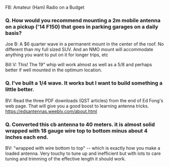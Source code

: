 FB:  Amateur (Ham) Radio on a Budget

### Q. How would you recommend mounting a 2m mobile antenna on a pickup ('14 F150) that goes in parking garages on a daily basis?

Joe B: A $6 quarter wave in a permanent mount in the center of the roof. No different than my full sized SUV. And an NMO mount will accommodate anything you want to put on it for longer trips, etc

Bill V:  This! The 19" whip will work almost as well as a 5/8 and perhaps better if well mounted in the optimum location.

### Q. I've built a 1/4 wave.  It works but I want to build something a little better.

BV: Read the three PDF downloads (QST articles) from the end of Ed Fong's web page. That will give you a good boost to learning antenna tricks. https://edsantennas.weebly.com/about.html


### Q. Converted this cb antenna to 40 meters. it is almost solid wrapped with 18 gauge wire top to bottom minus about 4 inches each end. 

BV: "wrapped with wire bottom to top" -- which is exactly how you make a loaded antenna. Very touchy to tune up and inefficient but with lots to care tuning and trimming of the effective length it should work.
